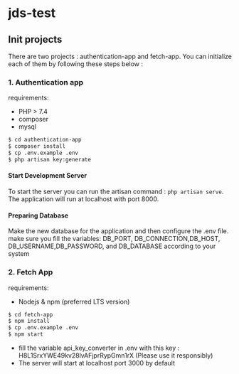 # jds-test

## Init projects
There are two projects : authentication-app and fetch-app. You can initialize each of them by following these steps below :

### 1. Authentication app 
requirements: 
- PHP > 7.4
- composer
- mysql  
```bash
$ cd authentication-app
$ composer install
$ cp .env.example .env 
$ php artisan key:generate
```
#### Start Development Server
To start the server you can run the artisan command : ```php artisan serve```. The application will run at localhost with port 8000. 
#### Preparing Database
  Make the new database for the application and then configure the .env file. make sure you fill the variables: DB_PORT, DB_CONNECTION,DB_HOST, DB_USERNAME,DB_PASSWORD, and DB_DATABASE according to your system
  
 ### 2. Fetch App
 requirements: 
 - Nodejs & npm (preferred LTS version)
 ```bash
 $ cd fetch-app
 $ npm install
 $ cp .env.example .env
 $ npm start
 ```
 * fill the variable  api_key_converter in .env with this key : H8L1SrxYWE49kv28lvAFjprRypGmn1rX (Please use it responsibly)
 * The server will start at localhost port 3000 by default
 

